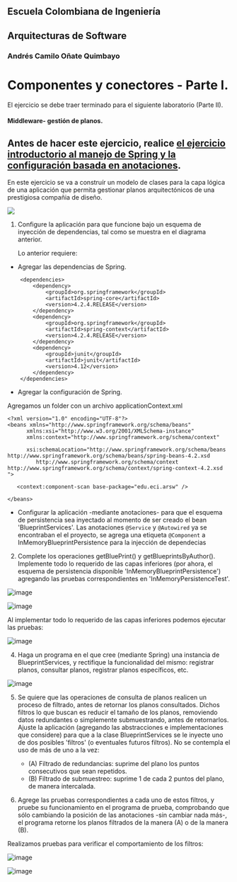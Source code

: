 ## Escuela Colombiana de Ingeniería

## Arquitecturas de Software

### Andrés Camilo Oñate Quimbayo

# Componentes y conectores - Parte I.

El ejercicio se debe traer terminado para el siguiente laboratorio (Parte II).

#### Middleware- gestión de planos.


## Antes de hacer este ejercicio, realice [el ejercicio introductorio al manejo de Spring y la configuración basada en anotaciones](https://github.com/ARSW-ECI/Spring_LightweightCont_Annotation-DI_Example).

En este ejercicio se va a construír un modelo de clases para la capa lógica de una aplicación que permita gestionar planos arquitectónicos de una prestigiosa compañia de diseño. 

![](img/ClassDiagram1.png)

1. Configure la aplicación para que funcione bajo un esquema de inyección de dependencias, tal como se muestra en el diagrama anterior.


	Lo anterior requiere:

* Agregar las dependencias de Spring.

```
    <dependencies>
        <dependency>
            <groupId>org.springframework</groupId>
            <artifactId>spring-core</artifactId>
            <version>4.2.4.RELEASE</version>
        </dependency>
        <dependency>
            <groupId>org.springframework</groupId>
            <artifactId>spring-context</artifactId>
            <version>4.2.4.RELEASE</version>
        </dependency>
        <dependency>
            <groupId>junit</groupId>
            <artifactId>junit</artifactId>
            <version>4.12</version>
        </dependency>
    </dependencies>

```


* Agregar la configuración de Spring. 
 
 Agregamos un folder con un archivo applicationContext.xml
 ```
<?xml version="1.0" encoding="UTF-8"?>
<beans xmlns="http://www.springframework.org/schema/beans"
       xmlns:xsi="http://www.w3.org/2001/XMLSchema-instance"
       xmlns:context="http://www.springframework.org/schema/context"

       xsi:schemaLocation="http://www.springframework.org/schema/beans http://www.springframework.org/schema/beans/spring-beans-4.2.xsd
          http://www.springframework.org/schema/context http://www.springframework.org/schema/context/spring-context-4.2.xsd
">

    <context:component-scan base-package="edu.eci.arsw" />
    
</beans>

 ```
 
* Configurar la aplicación -mediante anotaciones- para que el esquema de persistencia sea inyectado al momento de ser creado el bean 'BlueprintServices'.
Las anotaciones `@Service` y `@Autowired` ya se encontraban el el proyecto, se agrega una etiqueta `@Component` a InMemoryBlueprintPersistence para la injección de dependecias


2. Complete los operaciones getBluePrint() y getBlueprintsByAuthor(). Implemente todo lo requerido de las capas inferiores (por ahora, el esquema de persistencia disponible 'InMemoryBlueprintPersistence') agregando las pruebas correspondientes en 'InMemoryPersistenceTest'.

![image](https://github.com/AndresOnate/ARSW-LAB4/assets/63562181/09122ea2-f833-4e90-bdce-9a8048e0fdff)

![image](https://github.com/AndresOnate/ARSW-LAB4/assets/63562181/8fdc0360-7cbd-43a1-a5c0-ad730fc09aad)

Al implementar todo lo requerido de las capas inferiores podemos ejecutar las pruebas:

![image](https://github.com/AndresOnate/ARSW-LAB4/assets/63562181/cc8e9768-1f20-4a14-8566-184e38ca4b55)


4. Haga un programa en el que cree (mediante Spring) una instancia de BlueprintServices, y rectifique la funcionalidad del mismo: registrar planos, consultar planos, registrar planos específicos, etc.

![image](https://github.com/AndresOnate/ARSW-LAB4/assets/63562181/fdd22e76-ceac-405e-8afc-971f2a84f793)

5. Se quiere que las operaciones de consulta de planos realicen un proceso de filtrado, antes de retornar los planos consultados. Dichos filtros lo que buscan es reducir el tamaño de los planos, removiendo datos redundantes o simplemente submuestrando, antes de retornarlos. Ajuste la aplicación (agregando las abstracciones e implementaciones que considere) para que a la clase BlueprintServices se le inyecte uno de dos posibles 'filtros' (o eventuales futuros filtros). No se contempla el uso de más de uno a la vez:
	* (A) Filtrado de redundancias: suprime del plano los puntos consecutivos que sean repetidos.
	* (B) Filtrado de submuestreo: suprime 1 de cada 2 puntos del plano, de manera intercalada.

6. Agrege las pruebas correspondientes a cada uno de estos filtros, y pruebe su funcionamiento en el programa de prueba, comprobando que sólo cambiando la posición de las anotaciones -sin cambiar nada más-, el programa retorne los planos filtrados de la manera (A) o de la manera (B). 

Realizamos pruebas para verificar el comportamiento de los filtros:

![image](https://github.com/AndresOnate/ARSW-LAB4/assets/63562181/f9442649-4894-4bd4-b83f-382ae2abdf47)

![image](https://github.com/AndresOnate/ARSW-LAB4/assets/63562181/4bb46e5d-0391-4bee-b707-9c4f89233a97)

